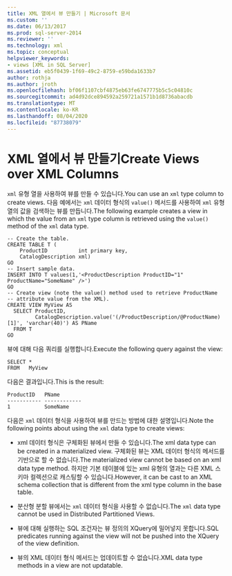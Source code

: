 ```yaml
---
title: XML 열에서 뷰 만들기 | Microsoft 문서
ms.custom: ''
ms.date: 06/13/2017
ms.prod: sql-server-2014
ms.reviewer: ''
ms.technology: xml
ms.topic: conceptual
helpviewer_keywords:
- views [XML in SQL Server]
ms.assetid: eb5f0439-1f69-49c2-8759-e59bda1633b7
author: rothja
ms.author: jroth
ms.openlocfilehash: bf06f1107cbf4875eb63fe6747775b5c5c04810c
ms.sourcegitcommit: ad4d92dce894592a259721a1571b1d8736abacdb
ms.translationtype: MT
ms.contentlocale: ko-KR
ms.lasthandoff: 08/04/2020
ms.locfileid: "87738079"
---
```

# <a name="create-views-over-xml-columns"></a><span data-ttu-id="c77b8-102">XML 열에서 뷰 만들기</span><span class="sxs-lookup"><span data-stu-id="c77b8-102">Create Views over XML Columns</span></span>
  <span data-ttu-id="c77b8-103">`xml` 유형 열을 사용하여 뷰를 만들 수 있습니다.</span><span class="sxs-lookup"><span data-stu-id="c77b8-103">You can use an `xml` type column to create views.</span></span> <span data-ttu-id="c77b8-104">다음 예에서는 `xml` 데이터 형식의 `value()` 메서드를 사용하여 `xml` 유형 열의 값을 검색하는 뷰를 만듭니다.</span><span class="sxs-lookup"><span data-stu-id="c77b8-104">The following example creates a view in which the value from an `xml` type column is retrieved using the `value()` method of the `xml` data type.</span></span>  
  
```  
-- Create the table.  
CREATE TABLE T (  
    ProductID          int primary key,   
    CatalogDescription xml)  
GO  
-- Insert sample data.  
INSERT INTO T values(1,'<ProductDescription ProductID="1" ProductName="SomeName" />')  
GO  
-- Create view (note the value() method used to retrieve ProductName   
-- attribute value from the XML).  
CREATE VIEW MyView AS   
  SELECT ProductID,  
         CatalogDescription.value('(/ProductDescription/@ProductName)[1]', 'varchar(40)') AS PName  
  FROM T  
GO   
```  
  
 <span data-ttu-id="c77b8-105">뷰에 대해 다음 쿼리를 실행합니다.</span><span class="sxs-lookup"><span data-stu-id="c77b8-105">Execute the following query against the view:</span></span>  
  
```  
SELECT *   
FROM   MyView  
```  
  
 <span data-ttu-id="c77b8-106">다음은 결과입니다.</span><span class="sxs-lookup"><span data-stu-id="c77b8-106">This is the result:</span></span>  
  
```  
ProductID   PName        
----------- ------------  
1           SomeName   
```  
  
 <span data-ttu-id="c77b8-107">다음은 `xml` 데이터 형식을 사용하여 뷰를 만드는 방법에 대한 설명입니다.</span><span class="sxs-lookup"><span data-stu-id="c77b8-107">Note the following points about using the `xml` data type to create views:</span></span>  
  
-   <span data-ttu-id="c77b8-108">xml 데이터 형식은 구체화된 뷰에서 만들 수 있습니다.</span><span class="sxs-lookup"><span data-stu-id="c77b8-108">The xml data type can be created in a materialized view.</span></span> <span data-ttu-id="c77b8-109">구체화된 뷰는 XML 데이터 형식의 메서드를 기반으로 할 수 없습니다.</span><span class="sxs-lookup"><span data-stu-id="c77b8-109">The materialized view cannot be based on an xml data type method.</span></span> <span data-ttu-id="c77b8-110">하지만 기본 테이블에 있는 xml 유형의 열과는 다른 XML 스키마 컬렉션으로 캐스팅할 수 있습니다.</span><span class="sxs-lookup"><span data-stu-id="c77b8-110">However, it can be cast to an XML schema collection that is different from the xml type column in the base table.</span></span>  
  
-   <span data-ttu-id="c77b8-111">분산형 분할 뷰에서는 `xml` 데이터 형식을 사용할 수 없습니다.</span><span class="sxs-lookup"><span data-stu-id="c77b8-111">The `xml` data type cannot be used in Distributed Partitioned Views.</span></span>  
  
-   <span data-ttu-id="c77b8-112">뷰에 대해 실행하는 SQL 조건자는 뷰 정의의 XQuery에 밀어넣지 못합니다.</span><span class="sxs-lookup"><span data-stu-id="c77b8-112">SQL predicates running against the view will not be pushed into the XQuery of the view definition.</span></span>  
  
-   <span data-ttu-id="c77b8-113">뷰의 XML 데이터 형식 메서드는 업데이트할 수 없습니다.</span><span class="sxs-lookup"><span data-stu-id="c77b8-113">XML data type methods in a view are not updatable.</span></span>  
  
  
